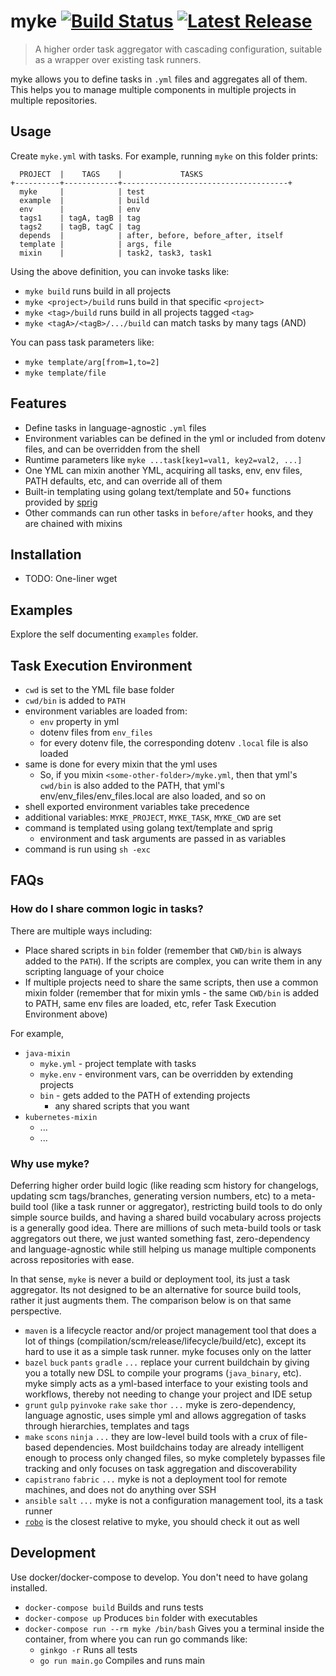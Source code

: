 # myke [![Build Status](https://travis-ci.org/goeuro/myke.svg?branch=travis-ci)](https://travis-ci.org/goeuro/myke) [![Latest Release](https://img.shields.io/github/tag/goeuro/myke.svg)](https://github.com/goeuro/myke/releases/latest)

> A higher order task aggregator with cascading configuration, suitable as a wrapper over existing task runners.

myke allows you to define tasks in `.yml` files and aggregates all of them. This helps you to manage multiple components in multiple projects in multiple repositories.

## Usage

Create `myke.yml` with tasks. For example, running `myke` on this folder prints:

```
  PROJECT  |    TAGS    |             TASKS
+----------+------------+-------------------------------------+
  myke     |            | test
  example  |            | build
  env      |            | env
  tags1    | tagA, tagB | tag
  tags2    | tagB, tagC | tag
  depends  |            | after, before, before_after, itself
  template |            | args, file
  mixin    |            | task2, task3, task1
```

Using the above definition, you can invoke tasks like:

* `myke build` runs build in all projects
* `myke <project>/build` runs build in that specific `<project>`
* `myke <tag>/build` runs build in all projects tagged `<tag>`
* `myke <tagA>/<tagB>/.../build` can match tasks by many tags (AND)

You can pass task parameters like:

* `myke template/arg[from=1,to=2]`
* `myke template/file`

## Features

* Define tasks in language-agnostic `.yml` files
* Environment variables can be defined in the yml or included from dotenv files, and can be overridden from the shell
* Runtime parameters like `myke ...task[key1=val1, key2=val2, ...]`
* One YML can mixin another YML, acquiring all tasks, env, env files, PATH defaults, etc, and can override all of them
* Built-in templating using golang text/template and 50+ functions provided by [sprig](https://github.com/Masterminds/sprig)
* Other commands can run other tasks in `before/after` hooks, and they are chained with mixins

## Installation

* TODO: One-liner wget

## Examples

Explore the self documenting `examples` folder.

## Task Execution Environment

* `cwd` is set to the YML file base folder
* `cwd/bin` is added to `PATH`
* environment variables are loaded from:
  * `env` property in yml
  * dotenv files from `env_files`
  * for every dotenv file, the corresponding dotenv `.local` file is also loaded
* same is done for every mixin that the yml uses
  * So, if you mixin `<some-other-folder>/myke.yml`, then that yml's `cwd/bin` is also added to the PATH, that yml's env/env_files/env_files.local are also loaded, and so on
* shell exported environment variables take precedence
* additional variables: `MYKE_PROJECT`, `MYKE_TASK`, `MYKE_CWD` are set
* command is templated using golang text/template and sprig
  * environment and task arguments are passed in as variables
* command is run using `sh -exc`

## FAQs

### How do I share common logic in tasks?

There are multiple ways including:

* Place shared scripts in `bin` folder (remember that `CWD/bin` is always added to the `PATH`). If the scripts are complex, you can write them in any scripting language of your choice
* If multiple projects need to share the same scripts, then use a common mixin folder (remember that for mixin ymls - the same `CWD/bin` is added to PATH, same env files are loaded, etc, refer Task Execution Environment above)

For example,

* `java-mixin`
  * `myke.yml` - project template with tasks
  * `myke.env` - environment vars, can be overridden by extending projects
  * `bin` - gets added to the PATH of extending projects
    * any shared scripts that you want
* `kubernetes-mixin`
  * ...
  * ...

### Why use myke?

Deferring higher order build logic (like reading scm history for changelogs, updating scm tags/branches, generating version numbers, etc) to a meta-build tool (like a task runner or aggregator), restricting build tools to do only simple source builds, and having a shared build vocabulary across projects is a generally good idea. There are millions of such meta-build tools or task aggregators out there, we just wanted something fast, zero-dependency and language-agnostic while still helping us manage multiple components across repositories with ease.

In that sense, `myke` is never a build or deployment tool, its just a task aggregator. Its not designed to be an alternative for source build tools, rather it just augments them. The comparison below is on that same perspective.

* `maven` is a lifecycle reactor and/or project management tool that does a lot of things (compilation/scm/release/lifecycle/build/etc), except its hard to use it as a simple task runner. myke focuses only on the latter
* `bazel` `buck` `pants` `gradle` `...` replace your current buildchain by giving you a totally new DSL to compile your programs (`java_binary`, etc). myke simply acts as a yml-based interface to your existing tools and workflows, thereby not needing to change your project and IDE setup
* `grunt` `gulp` `pyinvoke` `rake` `sake` `thor` `...` myke is zero-dependency, language agnostic, uses simple yml and allows aggregation of tasks through hierarchies, templates and tags
* `make` `scons` `ninja` `...` they are low-level build tools with a crux of file-based dependencies. Most buildchains today are already intelligent enough to process only changed files, so myke completely bypasses file tracking and only focuses on task aggregation and discoverability
* `capistrano` `fabric` `...` myke is not a deployment tool for remote machines, and does not do anything over SSH
* `ansible` `salt` `...` myke is not a configuration management tool, its a task runner
* [`robo`](https://github.com/tj/robo) is the closest relative to myke, you should check it out as well

## Development

Use docker/docker-compose to develop. You don't need to have golang installed.

* `docker-compose build` Builds and runs tests
* `docker-compose up` Produces `bin` folder with executables
* `docker-compose run --rm myke /bin/bash` Gives you a terminal inside the container, from where you can run go commands like:
  * `ginkgo -r` Runs all tests
  * `go run main.go` Compiles and runs main
